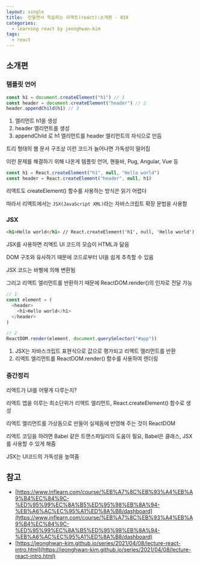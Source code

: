 ```yaml
---
layout: single
title:  만들면서 학습하는 리액트(react):소개편 - 019
categories: 
  - learning react by jeonghwan-kim
tags: 
  - react
---
```


## 소개편 

### 템플릿 언어

```javascript
const h1 = document.createElement("h1") // 1
const header = document.createElement("header") // 2
header.appendChild(h1) // 3
```

1. 엘리먼트 h1을 생성
1. header 엘리먼트를 생성
1. appendChild 로 h1 엘리먼트를 header 엘리먼트의 자식으로 만듬

트리 형태의 웹 문서 구조상 이런 코드가 늘어나면 가독성이 떨어짐

이런 문제를 해결하기 위해 나온게 템플릿 언어, 핸들바, Pug, Angular, Vue 등

```javascript
const h1 = React.createElement("h1", null, "Hello world")
const header = React.createElement("header", null, h1)
```

리액트도 createElement() 함수를 사용하는 방식은 읽기 어렵다

따라서 리액트에서는 `JSX(JavaScript XML)`라는 자바스크립트 확장 문법을 사용함

### JSX

```html
<h1>Hello world</h1> // React.createElement('h1', null, 'Hello world')
```

JSX를 사용하면 리액트 UI 코드의 모습이 HTML과 닮음

DOM 구조와 유사하기 때문에 코드로부터 UI을 쉽게 추측할 수 있음

JSX 코드는 바벨에 의해 변환됨

그리고 리액트 엘리먼트를 반환하기 때문에 ReactDOM.render()의 인자로 전달 가능

```javascript
// 1
const element = (
  <header>
    <h1>Hello world</h1>
  </header>
)

// 2
ReactDOM.render(element, document.querySelector("#app"))
```

1. JSX는 자바스크립트 표현식으로 값으로 평가되고 리액트 엘리먼트를 반환
1. 리액트 엘리먼트를 ReactDOM.render() 함수를 사용하여 렌더링

### 중간정리

리액트가 UI를 어떻게 다루는지?

리액트 앱을 이루는 최소단위가 리액트 엘리먼트, React.createElement() 함수로 생성

리액트 엘리먼트를 가상돔으로 만들어 실제돔에 반영해 주는 것이 ReactDOM

리액트 코딩을 하려면 Babel 같은 트랜스파일러의 도움이 필요, Babel은 클래스, JSX를 사용할 수 있게 해줌

JSX는 UI코드의 가독성을 높여줌

## 참고
- [https://www.inflearn.com/course/%EB%A7%8C%EB%93%A4%EB%A9%B4%EC%84%9C-%ED%95%99%EC%8A%B5%ED%95%98%EB%8A%94-%EB%A6%AC%EC%95%A1%ED%8A%B8/dashboard](https://www.inflearn.com/course/%EB%A7%8C%EB%93%A4%EB%A9%B4%EC%84%9C-%ED%95%99%EC%8A%B5%ED%95%98%EB%8A%94-%EB%A6%AC%EC%95%A1%ED%8A%B8/dashboard)
- [https://jeonghwan-kim.github.io/series/2021/04/08/lecture-react-intro.html](https://jeonghwan-kim.github.io/series/2021/04/08/lecture-react-intro.html)